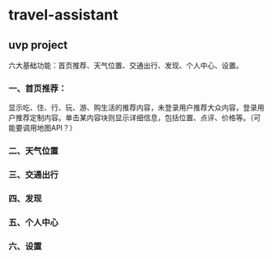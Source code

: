 # travel-assistant
## uvp project
六大基础功能：首页推荐、天气位置、交通出行、发现、个人中心、设置。
### 一、首页推荐：
显示吃、住、行、玩、游、购生活的推荐内容，未登录用户推荐大众内容，登录用户推荐定制内容。单击某内容块则显示详细信息，包括位置、点评、价格等。（可能要调用地图API？）
### 二、天气位置
### 三、交通出行
### 四、发现
### 五、个人中心
### 六、设置

